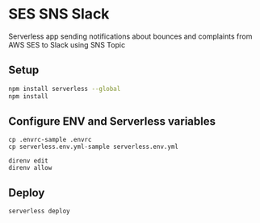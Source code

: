 # SES SNS Slack

Serverless app sending notifications about bounces and complaints from AWS SES to Slack using SNS Topic

## Setup

```bash
npm install serverless --global
npm install
```

## Configure ENV and Serverless variables

```
cp .envrc-sample .envrc
cp serverless.env.yml-sample serverless.env.yml

direnv edit
direnv allow
```

## Deploy

```bash
serverless deploy
```
